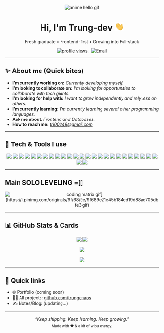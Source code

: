 
<!-- Profile README generated by ChatGPT — feel free to tweak anything! -->

<p align="center">
  <img src="https://media.giphy.com/media/OPU6wzx8JrHna/giphy.gif" width="180" alt="anime hello gif">
</p>

<h1 align="center">Hi, I'm Trung-dev <img src="https://raw.githubusercontent.com/ABSphreak/ABSphreak/master/gifs/Hi.gif" width="30"/></h1>
<p align="center">
  Fresh graduate • Frontend-first • Growing into Full‑stack
</p>

<p align="center">
  <a href="https://github.com/trungchaos">
    <img src="https://komarev.com/ghpvc/?username=trungchaos&label=Profile%20views&style=flat" alt="profile views" />
  </a>
  &nbsp;
  <a href="mailto:tri00349@gmail.com">
    <img alt="Email" src="https://img.shields.io/badge/Email-tri00349%40gmail.com-red">
  </a>
</p>

---

## ✨ About me (Quick bites)

- **I’m currently working on:** *Currently developing myself.*  
- **I’m looking to collaborate on:** *I’m looking for opportunities to collaborate with tech giants.*  
- **I’m looking for help with:** *I want to grow independently and rely less on others.*  
- **I’m currently learning:** *I’m currently learning several other programming languages.*  
- **Ask me about:** *Frontend and Databases.*  
- **How to reach me:** *tri00349@gmail.com*  



---

## 🧰 Tech & Tools I use

<p align="center">
  <img src="https://img.shields.io/badge/AWS-232F3E?logo=amazon-aws&logoColor=white" />
  <img src="https://img.shields.io/badge/Bootstrap-7952B3?logo=bootstrap&logoColor=white" />
  <img src="https://img.shields.io/badge/CSS3-1572B6?logo=css3&logoColor=white" />
  <img src="https://img.shields.io/badge/Dart-0175C2?logo=dart&logoColor=white" />
  <img src="https://img.shields.io/badge/Docker-2496ED?logo=docker&logoColor=white" />
  <img src="https://img.shields.io/badge/Flutter-02569B?logo=flutter&logoColor=white" />
  <img src="https://img.shields.io/badge/Git-F05032?logo=git&logoColor=white" />
  <img src="https://img.shields.io/badge/HTML5-E34F26?logo=html5&logoColor=white" />
  <img src="https://img.shields.io/badge/Java-007396?logo=java&logoColor=white" />
  <img src="https://img.shields.io/badge/JavaScript-F7DF1E?logo=javascript&logoColor=black" />
  <img src="https://img.shields.io/badge/Jenkins-D24939?logo=jenkins&logoColor=white" />
  <img src="https://img.shields.io/badge/Kotlin-7F52FF?logo=kotlin&logoColor=white" />
  <img src="https://img.shields.io/badge/Linux-FCC624?logo=linux&logoColor=black" />
  <img src="https://img.shields.io/badge/MongoDB-47A248?logo=mongodb&logoColor=white" />
  <img src="https://img.shields.io/badge/Microsoft%20SQL%20Server-CC2927?logo=microsoftsqlserver&logoColor=white" />
  <img src="https://img.shields.io/badge/MySQL-4479A1?logo=mysql&logoColor=white" />
  <img src="https://img.shields.io/badge/Node.js-339933?logo=nodedotjs&logoColor=white" />
  <img src="https://img.shields.io/badge/PostgreSQL-4169E1?logo=postgresql&logoColor=white" />
  <img src="https://img.shields.io/badge/Python-3776AB?logo=python&logoColor=white" />
  <img src="https://img.shields.io/badge/React-61DAFB?logo=react&logoColor=black" />
  <img src="https://img.shields.io/badge/React%20Native-61DAFB?logo=react&logoColor=black" />
  <img src="https://img.shields.io/badge/Spring-6DB33F?logo=spring&logoColor=white" />
  <img src="https://img.shields.io/badge/Tailwind_CSS-06B6D4?logo=tailwindcss&logoColor=white" />
  <img src="https://img.shields.io/badge/TypeScript-3178C6?logo=typescript&logoColor=white" />
  <img src="https://img.shields.io/badge/Unity-000000?logo=unity&logoColor=white" />
  <img src="https://img.shields.io/badge/Unreal%20Engine-313131?logo=unrealengine&logoColor=white" />
  <img src="https://img.shields.io/badge/Vue.js-4FC08D?logo=vuedotjs&logoColor=white" />
</p>

---

## Main SOLO LEVELING =]]
<p align="center">
  <img src="[https://media.giphy.com/media/ZVik7pBtu9dNS/giphy.gif" width="600" alt="coding matrix gif](https://i.pinimg.com/originals/9f/68/9e/9f689e21e45b184ed19d88ac705dbfe3.gif)"/>
</p>

---

## 📊 GitHub Stats & Cards

<p align="center">
  <img src="https://github-readme-stats.vercel.app/api?username=trungchaos&show_icons=true&theme=radical" height="150" />
  <img src="https://github-readme-stats.vercel.app/api/top-langs/?username=trungchaos&layout=compact&theme=radical" height="150" />
</p>

<p align="center">
  <img src="https://github-readme-streak-stats.herokuapp.com/?user=trungchaos&theme=radical" height="150" />
</p>

<p align="center">
  <img src="https://github-profile-trophy.vercel.app/?username=trungchaos&theme=onedark&row=1&column=6" />
</p>

---

## 🔗 Quick links
- 🌐 Portfolio (coming soon)
- 🧑‍💻 All projects: <a href="https://github.com/trungchaos?tab=repositories">github.com/trungchaos</a>
- ✍️ Notes/Blog: (updating…)

---

<p align="center">
  <i>“Keep shipping. Keep learning. Keep growing.”</i><br/>
  <sub>Made with ❤️ & a bit of wibu energy.</sub>
</p>
